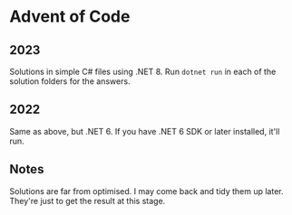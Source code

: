 # Advent of Code

## 2023
Solutions in simple C# files using .NET 8. Run `dotnet run` in each of the solution folders for the answers.

## 2022
Same as above, but .NET 6. If you have .NET 6 SDK or later installed, it'll run.

## Notes
Solutions are far from optimised. I may come back and tidy them up later. They're just to get the result at this stage.
